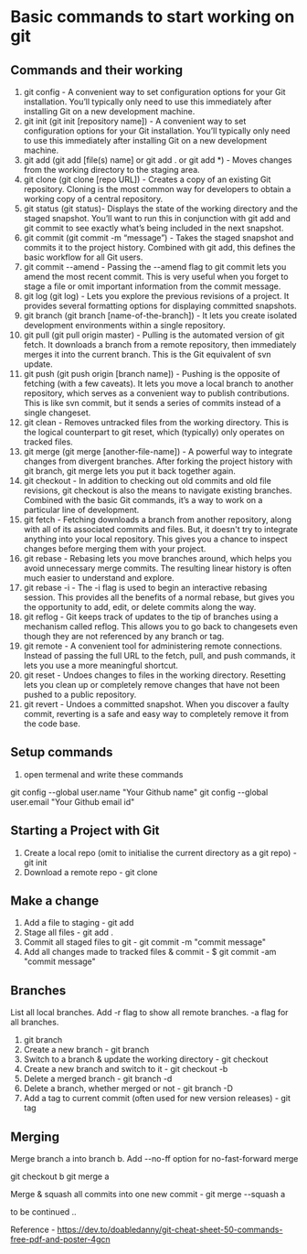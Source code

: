 # Basic commands to start working on git

## Commands and their working
1. git config  - A convenient way to set configuration options for your Git installation. You’ll typically only need to use this immediately after installing Git on a new development machine.
2. git init (git init [repository name]) - A convenient way to set configuration options for your Git installation. You’ll typically only need to use this immediately after installing Git on a new development machine.
3. git add (git add [file(s) name] or git add . or git add *) - Moves changes from the working directory to the staging area.
4. git clone (git clone [repo URL]) - Creates a copy of an existing Git repository. Cloning is the most common way for developers to obtain a working copy of a central repository.
5. git status (git status)- Displays the state of the working directory and the staged snapshot. You’ll want to run this in conjunction with git add and git commit to see exactly what’s being included in the next snapshot.
6. git commit (git commit -m “message”) - Takes the staged snapshot and commits it to the project history. Combined with git add, this defines the basic workflow for all Git users.
7. git commit --amend - Passing the --amend flag to git commit lets you amend the most recent commit. This is very useful when you forget to stage a file or omit important information from the commit message.
8. git log (git log) - Lets you explore the previous revisions of a project. It provides several formatting options for displaying committed snapshots.
9. git branch (git branch [name-of-the-branch]) - It lets you create isolated development environments within a single repository.
13. git pull (git pull origin master) - Pulling is the automated version of git fetch. It downloads a branch from a remote repository, then immediately merges it into the current branch. This is the Git equivalent of svn update.
10. git push (git push origin [branch name]) - Pushing is the opposite of fetching (with a few caveats). It lets you move a local branch to another repository, which serves as a convenient way to publish contributions. This is like svn commit, but it sends a series of commits instead of a single changeset.
11. git clean - Removes untracked files from the working directory. This is the logical counterpart to git reset, which (typically) only operates on tracked files.
12. git merge (git merge [another-file-name]) - A powerful way to integrate changes from divergent branches. After forking the project history with git branch, git merge lets you put it back together again.
13. git checkout - In addition to checking out old commits and old file revisions, git checkout is also the means to navigate existing branches. Combined with the basic Git commands, it’s a way to work on a particular line of development.
14. git fetch - Fetching downloads a branch from another repository, along with all of its associated commits and files. But, it doesn't try to integrate anything into your local repository. This gives you a chance to inspect changes before merging them with your project.
15. git rebase - Rebasing lets you move branches around, which helps you avoid unnecessary merge commits. The resulting linear history is often much easier to understand and explore.
16. git rebase -i - The -i flag is used to begin an interactive rebasing session. This provides all the benefits of a normal rebase, but gives you the opportunity to add, edit, or delete commits along the way.
17. git reflog - Git keeps track of updates to the tip of branches using a mechanism called reflog. This allows you to go back to changesets even though they are not referenced by any branch or tag.
18. git remote - A convenient tool for administering remote connections. Instead of passing the full URL to the fetch, pull, and push commands, it lets you use a more meaningful shortcut.
19. git reset - Undoes changes to files in the working directory. Resetting lets you clean up or completely remove changes that have not been pushed to a public repository.
20. git revert - Undoes a committed snapshot. When you discover a faulty commit, reverting is a safe and easy way to completely remove it from the code base.

## Setup commands
1. open termenal and write these commands

git config --global user.name "Your Github name"
git config --global user.email "Your Github email id"

## Starting a Project with Git 
1. Create a local repo (omit <directory> to initialise the current directory as a git repo) - git init <directory>
2. Download a remote repo - git clone <repo url>


##  Make a change
1. Add a file to staging - git add <file>
2. Stage all files - git add .
3. Commit all staged files to git - git commit -m "commit message"
4. Add all changes made to tracked files & commit - $ git commit -am "commit message"

## Branches
List all local branches. Add -r flag to show all remote branches. -a flag for all branches.
1. git branch
2. Create a new branch - git branch <new-branch>
3. Switch to a branch & update the working directory - git checkout <branch>
4. Create a new branch and switch to it - git checkout -b <newbranch>
5. Delete a merged branch - git branch -d <branch>
6. Delete a branch, whether merged or not - git branch -D <branch>
7. Add a tag to current commit (often used for new version releases) - git tag <tag-name>

## Merging
Merge branch a into branch b. Add --no-ff option for no-fast-forward merge

git checkout b
git merge a

Merge & squash all commits into one new commit - git merge --squash a

to be continued ..

  
  
  
Reference - https://dev.to/doabledanny/git-cheat-sheet-50-commands-free-pdf-and-poster-4gcn
